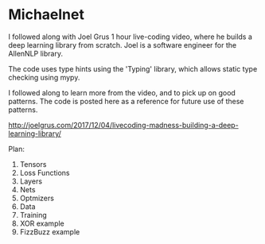 # Michaelnet

I followed along with Joel Grus 1 hour live-coding video, where he builds a deep learning library from scratch. Joel is a software engineer for the AllenNLP library.

The code uses type hints using the 'Typing' library, which allows static type checking using mypy. 

I followed along to learn more from the video, and to pick up on good patterns. The code is posted here as a reference for future use of these patterns.

http://joelgrus.com/2017/12/04/livecoding-madness-building-a-deep-learning-library/

Plan:

1. Tensors
2. Loss Functions
3. Layers
4. Nets
5. Optmizers
6. Data
7. Training
8. XOR example
9. FizzBuzz example
